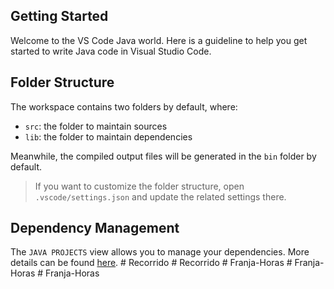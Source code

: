 ## Getting Started

Welcome to the VS Code Java world. Here is a guideline to help you get started to write Java code in Visual Studio Code.

## Folder Structure

The workspace contains two folders by default, where:

- `src`: the folder to maintain sources
- `lib`: the folder to maintain dependencies

Meanwhile, the compiled output files will be generated in the `bin` folder by default.

> If you want to customize the folder structure, open `.vscode/settings.json` and update the related settings there.

## Dependency Management

The `JAVA PROJECTS` view allows you to manage your dependencies. More details can be found [here](https://github.com/microsoft/vscode-java-dependency#manage-dependencies).
#   R e c o r r i d o  
 #   R e c o r r i d o  
 #   F r a n j a - H o r a s  
 #   F r a n j a - H o r a s  
 #   F r a n j a - H o r a s  
 